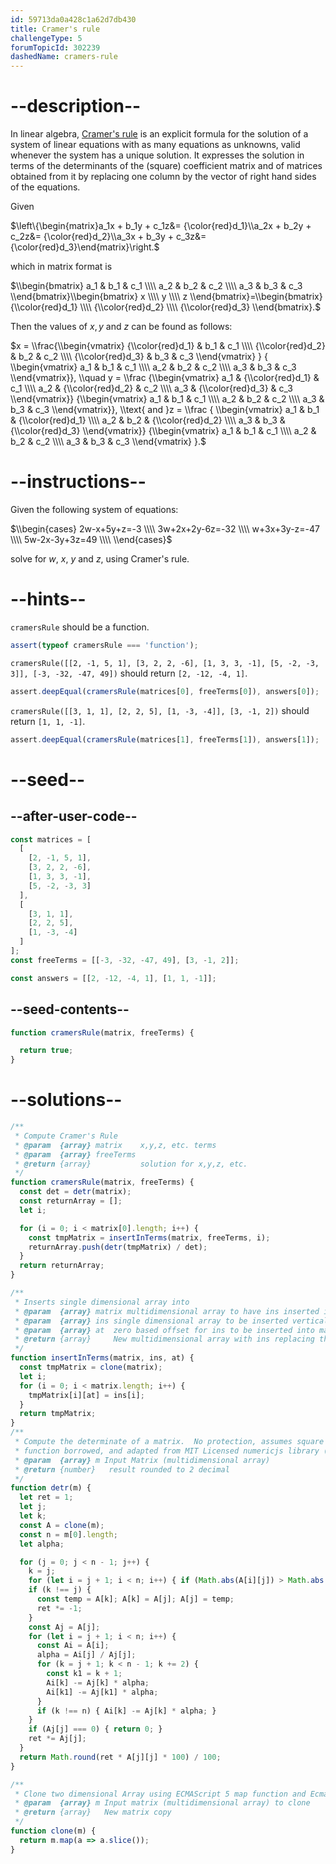 ```yaml
---
id: 59713da0a428c1a62d7db430
title: Cramer's rule
challengeType: 5
forumTopicId: 302239
dashedName: cramers-rule
---
```


# --description--

In linear algebra, [Cramer's rule](https://en.wikipedia.org/wiki/Cramer%27s_rule) is an explicit formula for the solution of a system of linear equations with as many equations as unknowns, valid whenever the system has a unique solution. It expresses the solution in terms of the determinants of the (square) coefficient matrix and of matrices obtained from it by replacing one column by the vector of right hand sides of the equations.

Given

$\\left\\{\\begin{matrix}a_1x + b_1y + c_1z&= {\\color{red}d_1}\\\\a_2x + b_2y + c_2z&= {\\color{red}d_2}\\\\a_3x + b_3y + c_3z&= {\\color{red}d_3}\\end{matrix}\\right.$

which in matrix format is

$\\begin{bmatrix} a_1 & b_1 & c_1 \\\\ a_2 & b_2 & c_2 \\\\ a_3 & b_3 & c_3 \\end{bmatrix}\\begin{bmatrix} x \\\\ y \\\\ z \\end{bmatrix}=\\begin{bmatrix} {\\color{red}d_1} \\\\ {\\color{red}d_2} \\\\ {\\color{red}d_3} \\end{bmatrix}.$

Then the values of $x, y$ and $z$ can be found as follows:

$x = \\frac{\\begin{vmatrix} {\\color{red}d_1} & b_1 & c_1 \\\\ {\\color{red}d_2} & b_2 & c_2 \\\\ {\\color{red}d_3} & b_3 & c_3 \\end{vmatrix} } { \\begin{vmatrix} a_1 & b_1 & c_1 \\\\ a_2 & b_2 & c_2 \\\\ a_3 & b_3 & c_3 \\end{vmatrix}}, \\quad y = \\frac {\\begin{vmatrix} a_1 & {\\color{red}d_1} & c_1 \\\\ a_2 & {\\color{red}d_2} & c_2 \\\\ a_3 & {\\color{red}d_3} & c_3 \\end{vmatrix}} {\\begin{vmatrix} a_1 & b_1 & c_1 \\\\ a_2 & b_2 & c_2 \\\\ a_3 & b_3 & c_3 \\end{vmatrix}}, \\text{ and }z = \\frac { \\begin{vmatrix} a_1 & b_1 & {\\color{red}d_1} \\\\ a_2 & b_2 & {\\color{red}d_2} \\\\ a_3 & b_3 & {\\color{red}d_3} \\end{vmatrix}} {\\begin{vmatrix} a_1 & b_1 & c_1 \\\\ a_2 & b_2 & c_2 \\\\ a_3 & b_3 & c_3 \\end{vmatrix} }.$

# --instructions--

Given the following system of equations:

$\\begin{cases} 2w-x+5y+z=-3 \\\\ 3w+2x+2y-6z=-32 \\\\ w+3x+3y-z=-47 \\\\ 5w-2x-3y+3z=49 \\\\ \\end{cases}$

solve for $w$, $x$, $y$ and $z$, using Cramer's rule.

# --hints--

`cramersRule` should be a function.

```js
assert(typeof cramersRule === 'function');
```

`cramersRule([[2, -1, 5, 1], [3, 2, 2, -6], [1, 3, 3, -1], [5, -2, -3, 3]], [-3, -32, -47, 49])` should return `[2, -12, -4, 1]`.

```js
assert.deepEqual(cramersRule(matrices[0], freeTerms[0]), answers[0]);
```

`cramersRule([[3, 1, 1], [2, 2, 5], [1, -3, -4]], [3, -1, 2])` should return `[1, 1, -1]`.

```js
assert.deepEqual(cramersRule(matrices[1], freeTerms[1]), answers[1]);
```

# --seed--

## --after-user-code--

```js
const matrices = [
  [
    [2, -1, 5, 1],
    [3, 2, 2, -6],
    [1, 3, 3, -1],
    [5, -2, -3, 3]
  ],
  [
    [3, 1, 1],
    [2, 2, 5],
    [1, -3, -4]
  ]
];
const freeTerms = [[-3, -32, -47, 49], [3, -1, 2]];

const answers = [[2, -12, -4, 1], [1, 1, -1]];
```

## --seed-contents--

```js
function cramersRule(matrix, freeTerms) {

  return true;
}
```

# --solutions--

```js
/**
 * Compute Cramer's Rule
 * @param  {array} matrix    x,y,z, etc. terms
 * @param  {array} freeTerms
 * @return {array}           solution for x,y,z, etc.
 */
function cramersRule(matrix, freeTerms) {
  const det = detr(matrix);
  const returnArray = [];
  let i;

  for (i = 0; i < matrix[0].length; i++) {
    const tmpMatrix = insertInTerms(matrix, freeTerms, i);
    returnArray.push(detr(tmpMatrix) / det);
  }
  return returnArray;
}

/**
 * Inserts single dimensional array into
 * @param  {array} matrix multidimensional array to have ins inserted into
 * @param  {array} ins single dimensional array to be inserted vertically into matrix
 * @param  {array} at  zero based offset for ins to be inserted into matrix
 * @return {array}     New multidimensional array with ins replacing the at column in matrix
 */
function insertInTerms(matrix, ins, at) {
  const tmpMatrix = clone(matrix);
  let i;
  for (i = 0; i < matrix.length; i++) {
    tmpMatrix[i][at] = ins[i];
  }
  return tmpMatrix;
}
/**
 * Compute the determinate of a matrix.  No protection, assumes square matrix
 * function borrowed, and adapted from MIT Licensed numericjs library (www.numericjs.com)
 * @param  {array} m Input Matrix (multidimensional array)
 * @return {number}   result rounded to 2 decimal
 */
function detr(m) {
  let ret = 1;
  let j;
  let k;
  const A = clone(m);
  const n = m[0].length;
  let alpha;

  for (j = 0; j < n - 1; j++) {
    k = j;
    for (let i = j + 1; i < n; i++) { if (Math.abs(A[i][j]) > Math.abs(A[k][j])) { k = i; } }
    if (k !== j) {
      const temp = A[k]; A[k] = A[j]; A[j] = temp;
      ret *= -1;
    }
    const Aj = A[j];
    for (let i = j + 1; i < n; i++) {
      const Ai = A[i];
      alpha = Ai[j] / Aj[j];
      for (k = j + 1; k < n - 1; k += 2) {
        const k1 = k + 1;
        Ai[k] -= Aj[k] * alpha;
        Ai[k1] -= Aj[k1] * alpha;
      }
      if (k !== n) { Ai[k] -= Aj[k] * alpha; }
    }
    if (Aj[j] === 0) { return 0; }
    ret *= Aj[j];
  }
  return Math.round(ret * A[j][j] * 100) / 100;
}

/**
 * Clone two dimensional Array using ECMAScript 5 map function and EcmaScript 3 slice
 * @param  {array} m Input matrix (multidimensional array) to clone
 * @return {array}   New matrix copy
 */
function clone(m) {
  return m.map(a => a.slice());
}
```
